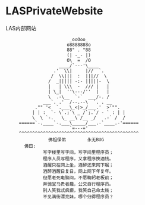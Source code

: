 # LASPrivateWebsite
LAS内部网站


                            _ooOoo_
                           o8888888o
                           88" . "88
                           (| -_- |)
                           O\  =  /O
                        ____/`---'\____
                      .'  \\|     |//  `.
                     /  \\|||  :  |||//  \ 
                    /  _||||| -:- |||||-  \ 
                    |   | \\\  -  /// |   |
                    | \_|  ''\---/''  |   |
                    \  .-\__  `-`  ___/-. /
                  ___`. .'  /--.--\  `. . __
               ."" '<  `.___\_<|>_/___.'  >'"".
              | | :  `- \`.;`\ _ /`;.`/ - ` : | |
              \  \ `-.   \_ __\ /__ _/   .-` /  /
         ======`-.____`-.___\_____/___.-`____.-'======
                            `=---='
         ^^^^^^^^^^^^^^^^^^^^^^^^^^^^^^^^^^^^^^^^^^^^^
                    佛祖保佑        永无BUG
           佛曰:
                  写字楼里写字间，写字间里程序员；
                  程序人员写程序，又拿程序换酒钱。
                  酒醒只在网上坐，酒醉还来网下眠；
                  酒醉酒醒日复日，网上网下年复年。
                  但愿老死电脑间，不愿鞠躬老板前；
                  奔驰宝马贵者趣，公交自行程序员。
                  别人笑我忒疯癫，我笑自己命太贱；
                  不见满街漂亮妹，哪个归得程序员？
